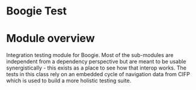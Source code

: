 # Boogie Test

# Module overview

Integration testing module for Boogie. Most of the sub-modules are independent from a dependency perspective but are meant to be usable synergistically - this exists as a place to see how that interop works.
The tests in this class rely on an embedded cycle of navigation data from CIFP which is used to build a more holistic testing suite. 
